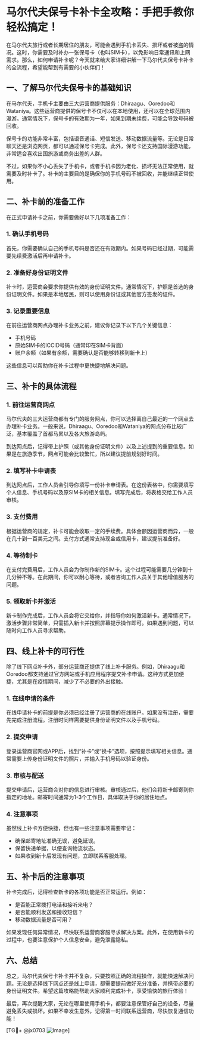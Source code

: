 # 马尔代夫保号卡补卡全攻略：手把手教你轻松搞定！

在马尔代夫旅行或者长期居住的朋友，可能会遇到手机卡丢失、损坏或者被盗的情况。这时，你需要及时补办一张保号卡（也叫SIM卡），以免影响日常通讯和上网需求。那么，如何申请补卡呢？今天就来给大家详细讲解一下马尔代夫保号卡补卡的全流程，希望能帮到有需要的小伙伴们！

## 一、了解马尔代夫保号卡的基础知识

在马尔代夫，手机卡主要由三大运营商提供服务：Dhiraagu、Ooredoo和Wataniya。这些运营商提供的保号卡不仅可以在本地使用，还可以在全球范围内漫游。通常情况下，保号卡的有效期为一年，如果到期未续费，可能会导致号码被回收。

保号卡的功能非常丰富，包括语音通话、短信发送、移动数据流量等。无论是日常聊天还是浏览网页，都可以通过保号卡完成。此外，保号卡还支持国际漫游功能，非常适合喜欢出国旅游或商务出差的人群。

不过，如果你不小心丢失了手机卡，或者手机卡因为老化、损坏无法正常使用，就需要及时补卡了。补卡的主要目的是确保你的手机号码不被回收，并能继续正常使用。

## 二、补卡前的准备工作

在正式申请补卡之前，你需要做好以下几项准备工作：

### 1. 确认手机号码
首先，你需要确认自己的手机号码是否还在有效期内。如果号码已经过期，可能需要先续费激活后再申请补卡。

### 2. 准备好身份证明文件
补卡时，运营商会要求你提供有效的身份证明文件。通常情况下，护照是首选的身份证明文件。如果是本地居民，则可以使用身份证或其他官方签发的证件。

### 3. 记录重要信息
在前往运营商网点办理补卡业务之前，建议你记录下以下几个关键信息：
- 手机号码
- 原始SIM卡的ICCID号码（通常印在SIM卡背面）
- 账户余额（如果有余额，需要确认是否能够转移到新卡上）

这些信息可以帮助你在补卡过程中更快捷地解决问题。

## 三、补卡的具体流程

### 1. 前往运营商网点
马尔代夫的三大运营商都有专门的服务网点，你可以选择离自己最近的一个网点去办理补卡业务。一般来说，Dhiraagu、Ooredoo和Wataniya的网点分布比较广泛，基本覆盖了首都马累以及各大旅游岛屿。

到达网点后，记得带上护照（或其他身份证明文件）以及上述提到的重要信息。如果是在旅游季节，网点可能会比较繁忙，所以建议提前规划好时间。

### 2. 填写补卡申请表
到达网点后，工作人员会引导你填写一份补卡申请表。在这份表格中，你需要填写个人信息、手机号码以及原SIM卡的相关信息。填写完成后，将表格交给工作人员审核。

### 3. 支付费用
根据运营商的规定，补卡可能会收取一定的手续费。具体金额因运营商而异，一般在几十到一百美元之间。支付方式通常支持现金或信用卡，建议提前准备好。

### 4. 等待制卡
在支付完费用后，工作人员会为你制作新的SIM卡。这个过程可能需要几分钟到十几分钟不等。在此期间，你可以耐心等待，或者咨询工作人员关于其他增值服务的问题。

### 5. 领取新卡并激活
新卡制作完成后，工作人员会将它交给你，并指导你如何激活新卡。通常情况下，激活步骤非常简单，只需插入新卡并按照屏幕提示操作即可。如果遇到问题，可以随时向工作人员寻求帮助。

## 四、线上补卡的可行性

除了线下网点补卡外，部分运营商还提供了线上补卡服务。例如，Dhiraagu和Ooredoo都支持通过官方网站或手机应用程序提交补卡申请。这种方式更加便捷，尤其是在疫情期间，减少了不必要的外出接触。

### 1. 在线申请的条件
在线申请补卡的前提是你必须已经注册了运营商的在线账户。如果没有注册，需要先完成注册流程。注册时同样需要提供身份证明文件以及手机号码。

### 2. 提交申请
登录运营商官网或APP后，找到“补卡”或“换卡”选项，按照提示填写相关信息。通常需要上传身份证明文件的照片，并输入手机号码以验证身份。

### 3. 审核与配送
提交申请后，运营商会对你的信息进行审核。审核通过后，他们会将新卡邮寄到你指定的地址。邮寄时间通常为1-3个工作日，具体取决于你的居住地点。

### 4. 注意事项
虽然线上补卡方便快捷，但也有一些注意事项需要牢记：
- 确保邮寄地址准确无误，避免延误。
- 保留快递单据，以便查询物流状态。
- 如果收到新卡后发现有问题，立即联系客服处理。

## 五、补卡后的注意事项

补卡完成后，记得检查新卡的各项功能是否正常运行。例如：
- 是否能正常拨打电话和接听来电？
- 是否能顺利发送和接收短信？
- 移动数据流量是否可用？

如果发现任何异常情况，尽快联系运营商客服寻求解决方案。此外，在使用新卡的过程中，也要注意保护个人信息安全，避免泄露隐私。

## 六、总结

总之，马尔代夫保号卡补卡并不复杂，只要按照正确的流程操作，就能快速解决问题。无论是选择线下网点还是线上申请，都需要提前做好充分准备，并携带必要的身份证明文件。希望这篇攻略能帮助大家顺利完成补卡，享受愉快的旅行体验！

最后，再次提醒大家，无论在哪里使用手机卡，都要注意保管好自己的设备，尽量避免丢失或损坏。如果不幸发生意外，记得第一时间联系运营商，尽快恢复通信功能！

[TG💪+ @jx0703 ![Image](https://github.com/user-attachments/assets/dbca1d08-cadb-493c-b0ec-ad6f7a83f270)]